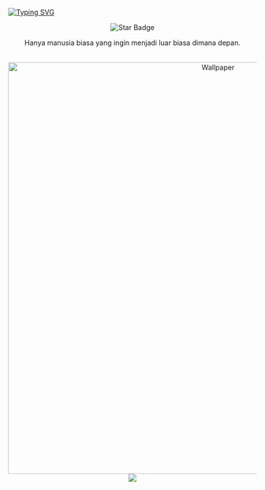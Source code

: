 [![Typing SVG](https://readme-typing-svg.demolab.com/?lines=Hello+My+Name+Is+Can+Pedia;I'am+a+Human)](https://git.io/typing-svg)

<div align="center">
<img src="https://img.shields.io/static/v1?label=%F0%9F%8C%9F&message=Let's%20Make%20It%20Work!&style=style=flat&color=8A2BE2" alt="Star Badge"/>

<br/>
  
<p align="center">
  Hanya manusia biasa yang ingin menjadi luar biasa dimana depan.
</p>

<br/>
<div align="center">
  <img src="/OIG (3).jpeg" alt="Wallpaper" width="835">
</div>

<div align="center">
  <a href="https://github.com/CanPedia">
    <img src="https://skillicons.dev/icons?i=js,html,css,c,discord,github,ai,java,linkedin,mysql,nodejs,ps,php,pr,py,stackoverflow,twitter,vscode,codepen,wordpress" />
  </a>
</div>
